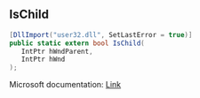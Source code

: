 ## IsChild

```csharp
[DllImport("user32.dll", SetLastError = true)]
public static extern bool IsChild(
   IntPtr hWndParent,
   IntPtr hWnd
);
```

Microsoft documentation: [Link](https://docs.microsoft.com/en-us/windows/win32/api/winuser/nf-winuser-ischild)
